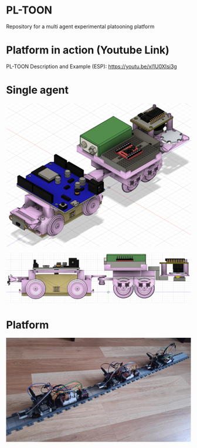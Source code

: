 # PL-TOON
Repository for a multi agent experimental platooning platform 

# Platform in action (Youtube Link)
PL-TOON Description and Example (ESP):
https://youtu.be/xl1U0XIsi3g

# Single agent
![Single Agent 3D](/fusion360_images/angle.png)


![Single Agent 3D side](/fusion360_images/side%20view.png)

# Platform 
![Many agents real](/fusion360_images/many.jpg)
